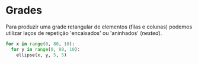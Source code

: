 # Grades

Para produzir uma grade retangular de elementos (filas e colunas) podemos utilizar laços de repetição 'encaixados' ou 'aninhados' (*nested*).

```python
for x in range(0, 80, 10):
  for y in range(0, 80, 10): 
    ellipse(x, y, 5, 5) 
```
